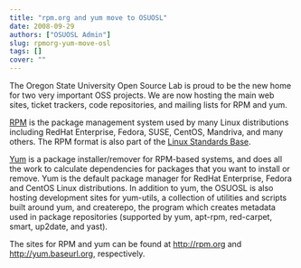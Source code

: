 ```yaml
---
title: "rpm.org and yum move to OSUOSL"
date: 2008-09-29
authors: ["OSUOSL Admin"]
slug: rpmorg-yum-move-osl
tags: []
cover: ""
---
```


The Oregon State University Open Source Lab is proud to be the new home for two very important OSS projects. We are now
hosting the main web sites, ticket trackers, code repositories, and mailing lists for RPM and yum.

[RPM](http://rpm.org/) is the package management system used by many Linux distributions including RedHat Enterprise,
Fedora, SUSE, CentOS, Mandriva, and many others. The RPM format is also part of the
[Linux Standards Base](http://www.linuxfoundation.org/en/Specifications).

[Yum](http://yum.baseurl.org/) is a package installer/remover for RPM-based systems, and does all the work to calculate
dependencies for packages that you want to install or remove. Yum is the default package manager for RedHat Enterprise,
Fedora and CentOS Linux distributions. In addition to yum, the OSUOSL is also hosting development sites for yum-utils, a
collection of utilities and scripts built around yum, and createrepo, the program which creates metadata used in package
repositories (supported by yum, apt-rpm, red-carpet, smart, up2date, and yast).

The sites for RPM and yum can be found at <http://rpm.org> and <http://yum.baseurl.org>, respectively.
